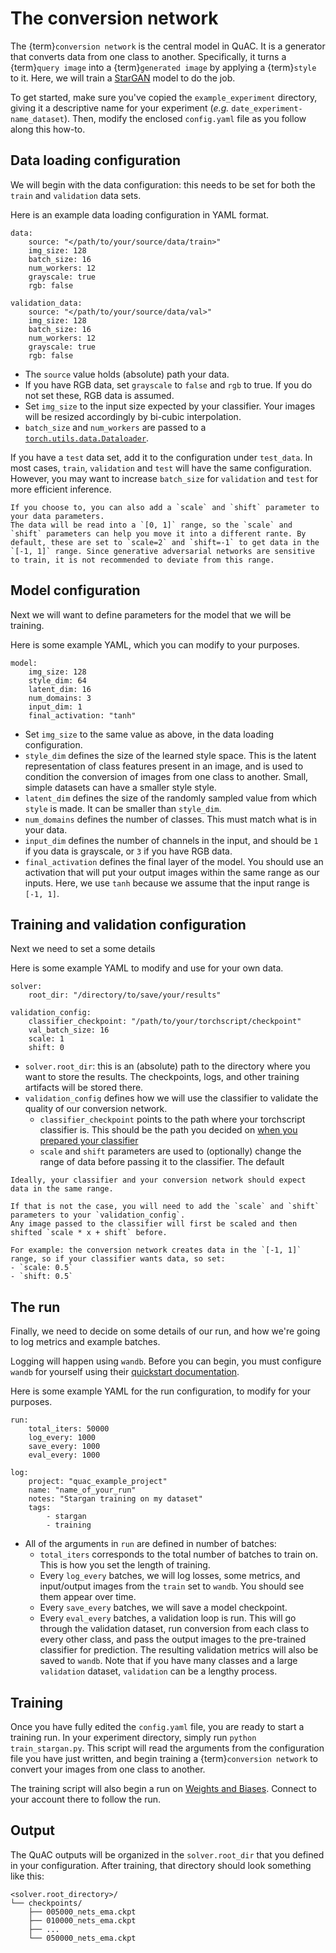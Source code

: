# The conversion network

The {term}`conversion network` is the central model in QuAC.
It is a generator that converts data from one class to another.
Specifically, it turns a {term}`query image` into a {term}`generated image` by applying a {term}`style` to it.
Here, we will train a [StarGAN](http://arxiv.org/abs/1912.01865) model to do the job.

To get started, make sure you've copied the `example_experiment` directory, giving it a descriptive name for your experiment (*e.g.* `date_experiment-name_dataset`).
Then, modify the enclosed `config.yaml` file as you follow along this how-to.  

## Data loading configuration

We will begin with the data configuration: this needs to be set for both the `train` and `validation` data sets.

Here is an example data loading configuration in YAML format.
```{code-block} yaml
data:
    source: "</path/to/your/source/data/train>"
    img_size: 128
    batch_size: 16
    num_workers: 12
    grayscale: true
    rgb: false

validation_data:
    source: "</path/to/your/source/data/val>"
    img_size: 128
    batch_size: 16
    num_workers: 12
    grayscale: true
    rgb: false
```

- The `source` value holds (absolute) path your data.
- If you have RGB data, set `grayscale` to `false` and `rgb` to true. If you do not set these, RGB data is assumed. 
- Set `img_size` to the input size expected by your classifier. Your images will be resized accordingly by bi-cubic interpolation.
- `batch_size` and `num_workers` are passed to a [`torch.utils.data.Dataloader`](https://pytorch.org/tutorials/beginner/basics/data_tutorial.html).

If you have a `test` data set, add it to the configuration under `test_data`.
In most cases, `train`, `validation` and `test` will have the same configuration. 
However, you may want to increase `batch_size` for `validation` and `test` for more efficient inference.

```{note}
If you choose to, you can also add a `scale` and `shift` parameter to your data parameters. 
The data will be read into a `[0, 1]` range, so the `scale` and `shift` parameters can help you move it into a different rante. By default, these are set to `scale=2` and `shift=-1` to get data in the `[-1, 1]` range. Since generative adversarial networks are sensitive to train, it is not recommended to deviate from this range.
```

## Model configuration

Next we will want to define parameters for the model that we will be training.

Here is some example YAML, which you can modify to your purposes.
```{code-block} yaml
model:
    img_size: 128
    style_dim: 64
    latent_dim: 16
    num_domains: 3
    input_dim: 1
    final_activation: "tanh"
```

- Set `img_size` to the same value as above, in the data loading configuration. 
- `style_dim` defines the size of the learned style space. This is the latent representation of class features present in an image, and is used to condition the conversion of images from one class to another. Small, simple datasets can have a smaller style style. 
- `latent_dim` defines the size of the randomly sampled value from which `style` is made. It can be smaller than `style_dim`.
- `num_domains` defines the number of classes. This must match what is in your data.
- `input_dim` defines the number of channels in the input, and should be `1` if you data is grayscale, or `3` if you have RGB data. 
- `final_activation` defines the final layer of the model. You should use an activation that will put your output images within the same range as our inputs. Here, we use `tanh` because we assume that the input range is `[-1, 1]`.


## Training and validation configuration
Next we need to set a some details  

Here is some example YAML to modify and use for your own data.  
```{code-block} yaml
solver:
    root_dir: "/directory/to/save/your/results"

validation_config:
    classifier_checkpoint: "/path/to/your/torchscript/checkpoint"
    val_batch_size: 16
    scale: 1
    shift: 0
```

- `solver.root_dir`: this is an (absolute) path to the directory where you want to store the results. The checkpoints, logs, and other training artifacts will be stored there. 
- `validation_config` defines how we will use the classifier to validate the quality of our conversion network. 
    - `classifier_checkpoint` points to the path where your torchscript classifier is. This should be the path you decided on [when you prepared your classifier](classifier.md)
    - `scale` and `shift` parameters are used to (optionally) change the range of data before passing it to the classifier. The default 
```{note}
Ideally, your classifier and your conversion network should expect data in the same range.

If that is not the case, you will need to add the `scale` and `shift` parameters to your `validation_config`. 
Any image passed to the classifier will first be scaled and then shifted `scale * x + shift` before.

For example: the conversion network creates data in the `[-1, 1]` range, so if your classifier wants data, so set: 
- `scale: 0.5`
- `shift: 0.5` 
```

## The run

Finally, we need to decide on some details of our run, and how we're going to log metrics and example batches.

Logging will happen using `wandb`.
Before you can begin, you must configure `wandb` for yourself using their [quickstart documentation](https://docs.wandb.ai/quickstart/). 

Here is some example YAML for the run configuration, to modify for your purposes.
```{code-block} yaml
run:
    total_iters: 50000
    log_every: 1000
    save_every: 1000
    eval_every: 1000

log:
    project: "quac_example_project"
    name: "name_of_your_run"
    notes: "Stargan training on my dataset"
    tags:
        - stargan
        - training
```

- All of the arguments in `run` are defined in number of batches:
    - `total_iters` corresponds to the total number of batches to train on. This is how you set the length of training. 
    - Every `log_every` batches, we will log losses, some metrics, and input/output images from the `train` set to `wandb`. You should see them appear over time. 
    - Every `save_every` batches, we will save a model checkpoint. 
    - Every `eval_every` batches, a validation loop is run. This will go through the validation dataset, run conversion from each class to every other class, and pass the output images to the pre-trained classifier for prediction. The resulting validation metrics will also be saved to `wandb`. Note that if you have many classes and a large `validation` dataset, `validation` can be a lengthy process.  

## Training
Once you have fully edited the `config.yaml` file, you are ready to start a training run. 
In your experiment directory, simply run `python train_stargan.py`. 
This script will read the arguments from the configuration file you have just written, and begin training a {term}`conversion network` to convert your images from one class to another.

The training script will also begin a run on [Weights and Biases](https://wandb.ai).
Connect to your account there to follow the run.

## Output
The QuAC outputs will be organized in the `solver.root_dir` that you defined in your configuration. 
After training, that directory should look something like this: 
```{code-block} bash
<solver.root_directory>/
└── checkpoints/
    ├── 005000_nets_ema.ckpt
    ├── 010000_nets_ema.ckpt
    ├── ...
    └── 050000_nets_ema.ckpt
```